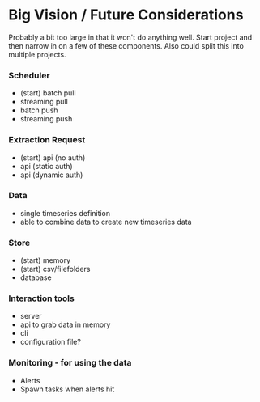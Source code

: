# Big Vision / Future Considerations
Probably a bit too large in that it won't do anything well.  Start project and then narrow in on a few of these components.  Also could split this into multiple projects.

### Scheduler
- (start) batch pull
- streaming pull
- batch push
- streaming push 

### Extraction Request
- (start) api (no auth)
- api (static auth)
- api (dynamic auth)

### Data
- single timeseries definition
- able to combine data to create new timeseries data

### Store
- (start) memory
- (start) csv/filefolders
- database

### Interaction tools
- server
- api to grab data in memory
- cli
- configuration file?

### Monitoring - for using the data
- Alerts
- Spawn tasks when alerts hit

